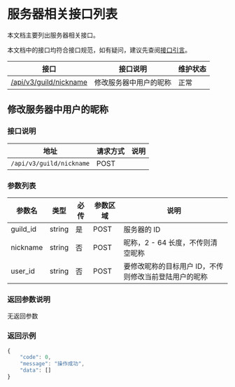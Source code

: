 # 服务器相关接口列表
本文档主要列出服务器相关接口。

本文档中的接口均符合接口规范，如有疑问，建议先查阅[接口引言](https://developer.kaiheila.cn/doc/reference)。

| 接口                                             | 接口说明           | 维护状态 |
| ------------------------------------------------ | ------------------ | -------- |
| [/api/v3/guild/nickname](#修改服务器中用户的昵称)    | 修改服务器中用户的昵称     | 正常 |

##  修改服务器中用户的昵称

### 接口说明

| 地址                     | 请求方式 | 说明 |
| ------------------------ | -------- | ---- |
| `/api/v3/guild/nickname` | POST     |      |

### 参数列表

| 参数名   | 类型   | 必传 | 参数区域 | 说明                                                  |
| -------- | ------ | ---- | -------- | ----------------------------------------------------- |
| guild_id | string | 是   | POST     | 服务器的 ID                                           |
| nickname | string | 否   | POST     | 昵称，2 - 64 长度，不传则清空昵称                     |
| user_id  | string | 否   | POST     | 要修改昵称的目标用户 ID，不传则修改当前登陆用户的昵称 |

### 返回参数说明

无返回参数

### 返回示例

```javascript
{
    "code": 0,
    "message": "操作成功",
    "data": []
}
```
